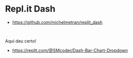# Repl.it Dash

- https://github.com/michelmetran/replit_dash

<br>

Aqui deu certo!

- https://replit.com/@SMcoder/Dash-Bar-Chart-Dropdown
